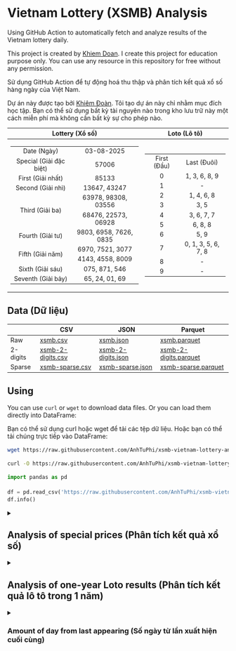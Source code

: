 # Vietnam Lottery (XSMB) Analysis

Using GitHub Action to automatically fetch and analyze results of the Vietnam lottery daily.

This project is created by [Khiem Doan](https://github.com/khiemdoan). I create this project for education purpose only. You can use any resource in this repository for free without any permission.

Sử dụng GitHub Action để tự động hoá thu thập và phân tích kết quả xổ số hàng ngày của Việt Nam.

Dự án này được tạo bởi [Khiêm Đoàn](https://github.com/khiemdoan). Tôi tạo dự án này chỉ nhằm mục đích học tập. Bạn có thể sử dụng bất kỳ tài nguyên nào trong kho lưu trữ này một cách miễn phí mà không cần bất kỳ sự cho phép nào.

| Lottery (Xổ số) | Loto (Lô tô) |
| :------------: | :----------: |
| <table><tr><td>Date (Ngày)</td><td>03-08-2025</td></tr><tr><td>Special (Giải đặc biệt)</td><td>57006</td></tr><tr><td>First (Giải nhất)</td><td>85133</td></tr><tr><td>Second (Giải nhì)</td><td>13647, 43247</td></tr><tr><td rowspan="2">Third (Giải ba)</td><td>63978, 98308, 03556</td></tr><tr><td>68476, 22573, 06928</td></tr><tr><td>Fourth (Giải tư)</td><td>9803, 6958, 7626, 0835</td></tr><tr><td rowspan="2">Fifth (Giải năm)</td><td>6970, 7521, 3077</td></tr><tr><td>4143, 4558, 8009</td></tr><tr><td>Sixth (Giải sáu)</td><td>075, 871, 546</td></tr><tr><td>Seventh (Giải bảy)</td><td>65, 24, 01, 69</td></tr></table> | <table><tr><td>First (Đầu)</td><td>Last (Đuôi)</td></tr><tr><td>0</td><td>1, 3, 6, 8, 9</td></tr><tr><td>1</td><td>-</td></tr><tr><td>2</td><td>1, 4, 6, 8</td></tr><tr><td>3</td><td>3, 5</td></tr><tr><td>4</td><td>3, 6, 7, 7</td></tr><tr><td>5</td><td>6, 8, 8</td></tr><tr><td>6</td><td>5, 9</td></tr><tr><td>7</td><td>0, 1, 3, 5, 6, 7, 8</td></tr><tr><td>8</td><td>-</td></tr><tr><td>9</td><td>-</td></tr></table> |

## Data (Dữ liệu)

|          | CSV | JSON | Parquet |
|----------|-----|------|---------|
| Raw      | [xsmb.csv](https://raw.githubusercontent.com/AnhTuPhi/xsmb-vietnam-lottery-analysis/refs/heads/main/data/xsmb.csv) | [xsmb.json](https://raw.githubusercontent.com/AnhTuPhi/xsmb-vietnam-lottery-analysis/refs/heads/main/data/xsmb.json) | [xsmb.parquet](https://raw.githubusercontent.com/AnhTuPhi/xsmb-vietnam-lottery-analysis/refs/heads/main/data/xsmb.parquet) |
| 2-digits | [xsmb-2-digits.csv](https://raw.githubusercontent.com/AnhTuPhi/xsmb-vietnam-lottery-analysis/refs/heads/main/data/xsmb-2-digits.csv) | [xsmb-2-digits.json](https://raw.githubusercontent.com/AnhTuPhi/xsmb-vietnam-lottery-analysis/refs/heads/main/data/xsmb-2-digits.json) | [xsmb-2-digits.parquet](https://raw.githubusercontent.com/AnhTuPhi/xsmb-vietnam-lottery-analysis/refs/heads/main/data/xsmb-2-digits.parquet) |
| Sparse   | [xsmb-sparse.csv](https://raw.githubusercontent.com/AnhTuPhi/xsmb-vietnam-lottery-analysis/refs/heads/main/data/xsmb-sparse.csv) | [xsmb-sparse.json](https://raw.githubusercontent.com/AnhTuPhi/xsmb-vietnam-lottery-analysis/refs/heads/main/data/xsmb-sparse.json) | [xsmb-sparse.parquet](https://raw.githubusercontent.com/AnhTuPhi/xsmb-vietnam-lottery-analysis/refs/heads/main/data/xsmb-sparse.parquet) |

## Using

You can use `curl` or `wget` to download data files. Or you can load them directly into DataFrame:

Bạn có thể sử dụng curl hoặc wget để tải các tệp dữ liệu. Hoặc bạn có thể tải chúng trực tiếp vào DataFrame:

```sh
wget https://raw.githubusercontent.com/AnhTuPhi/xsmb-vietnam-lottery-analysis/refs/heads/main/data/xsmb.csv
```

```sh
curl -O https://raw.githubusercontent.com/AnhTuPhi/xsmb-vietnam-lottery-analysis/refs/heads/main/data/xsmb-2-digits.csv
```

```python
import pandas as pd

df = pd.read_csv('https://raw.githubusercontent.com/AnhTuPhi/xsmb-vietnam-lottery-analysis/refs/heads/main/data/xsmb-sparse.csv')
df.info()
```

<details>
  <summary><h2>Analysis of special prices (Phân tích kết quả xổ số)</h2></summary>
  <h3>Amount of day from last appearing (Số ngày từ lần xuất hiện cuối cùng)</h3>

  ![Delta](images/special_delta.jpg)

  <h3>Top 10 amount of day from last appearing (Top 10 số lâu chưa xuất hiện)</h3>

  ![Delta top 10](images/special_delta_top_10.jpg)
</details>

<details>
  <summary><h2>Analysis of one-year Loto results (Phân tích kết quả lô tô trong 1 năm)</h2></summary>

  Max: 120. Min: 76.

  Mean: 97.47. Standard deviation: 9.4.

  <h3>Detail (Chi tiết)</h3>

  ![Detail](images/heatmap.jpg)

  <h3>Top 10</h3>

  ![Top 10](images/top-10.jpg)

  <h3>Distribution (Phân bổ)</h3>

  ![Distribution](images/distribution.jpg)
</details>

<details>
  <summary><h3>Amount of day from last appearing (Số ngày từ lần xuất hiện cuối cùng)</h2></summary>

  ![Delta](images/delta.jpg)

  <h3>Top 10 amount of day from last appearing (Top 10 số lâu chưa xuất hiện)</h3>

  ![Delta top 10](images/delta_top_10.jpg)
</details>
